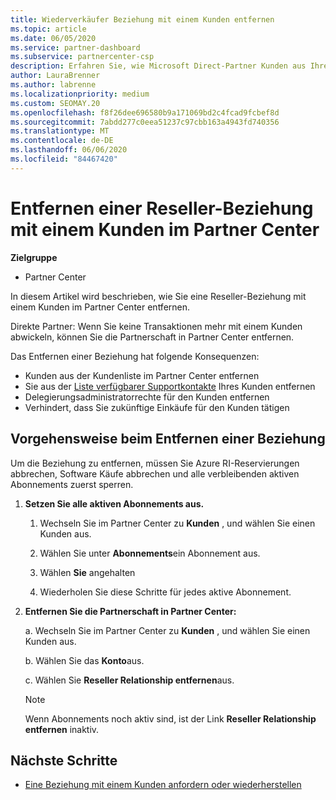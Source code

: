 ```yaml
---
title: Wiederverkäufer Beziehung mit einem Kunden entfernen
ms.topic: article
ms.date: 06/05/2020
ms.service: partner-dashboard
ms.subservice: partnercenter-csp
description: Erfahren Sie, wie Microsoft Direct-Partner Kunden aus Ihrer Liste entfernen, Delegierte Administratorrechte entfernen und die Unterstützung für einen Kunden nicht mehr unterstützen oder erwerben können.
author: LauraBrenner
ms.author: labrenne
ms.localizationpriority: medium
ms.custom: SEOMAY.20
ms.openlocfilehash: f8f26dee696580b9a171069bd2c4fcad9fcbef8d
ms.sourcegitcommit: 7abdd277c0eea51237c97cbb163a4943fd740356
ms.translationtype: MT
ms.contentlocale: de-DE
ms.lasthandoff: 06/06/2020
ms.locfileid: "84467420"
---
```

# <a name="how-to-remove-a-reseller-relationship-with-a-customer-in-partner-center"></a>Entfernen einer Reseller-Beziehung mit einem Kunden im Partner Center

**Zielgruppe**

- Partner Center

In diesem Artikel wird beschrieben, wie Sie eine Reseller-Beziehung mit einem Kunden im Partner Center entfernen.

Direkte Partner: Wenn Sie keine Transaktionen mehr mit einem Kunden abwickeln, können Sie die Partnerschaft in Partner Center entfernen.

Das Entfernen einer Beziehung hat folgende Konsequenzen:

- Kunden aus der Kundenliste im Partner Center entfernen
- Sie aus der [Liste verfügbarer Supportkontakte](assign-support-contacts.md) Ihres Kunden entfernen
- Delegierungsadministratorrechte für den Kunden entfernen
- Verhindert, dass Sie zukünftige Einkäufe für den Kunden tätigen

## <a name="how-to-remove-a-relationship"></a>Vorgehensweise beim Entfernen einer Beziehung

Um die Beziehung zu entfernen, müssen Sie Azure RI-Reservierungen abbrechen, Software Käufe abbrechen und alle verbleibenden aktiven Abonnements zuerst sperren.

1. **Setzen Sie alle aktiven Abonnements aus.**

   1. Wechseln Sie im Partner Center zu **Kunden** , und wählen Sie einen Kunden aus.

   2. Wählen Sie unter **Abonnements**ein Abonnement aus.

   3. Wählen **Sie** angehalten

   4. Wiederholen Sie diese Schritte für jedes aktive Abonnement.

2. **Entfernen Sie die Partnerschaft in Partner Center:**

   a. Wechseln Sie im Partner Center zu **Kunden** , und wählen Sie einen Kunden aus.

   b. Wählen Sie das **Konto**aus.

   c. Wählen Sie **Reseller Relationship entfernen**aus.

   > [!NOTE]
   > Wenn Abonnements noch aktiv sind, ist der Link **Reseller Relationship entfernen** inaktiv.

## <a name="next-steps"></a>Nächste Schritte

- [Eine Beziehung mit einem Kunden anfordern oder wiederherstellen](request-a-relationship-with-a-customer.md)
